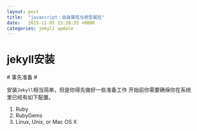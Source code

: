 ```yaml
---
layout: post
title:  "javascript：自身属性与原型属性"
date:   2015-11-05 15:20:35 +0800
categories: jekyll update
---
```

<h1 class="title">jekyll安装</h1>
# 事先准备 #

安装` Jekyll `相当简单，但是你得先做好一些准备工作 开始前你需要确保你在系统里已经有如下配置。
1.  Ruby
1.  RubyGems
1.  Linux, Unix, or Mac OS X

